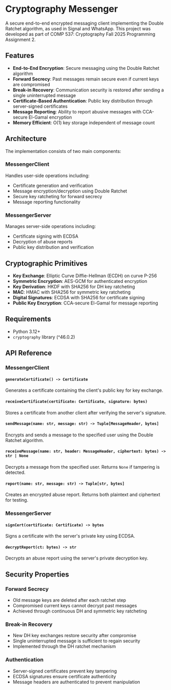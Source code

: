 # Cryptography Messenger

A secure end-to-end encrypted messaging client implementing the Double Ratchet algorithm, as used in Signal and WhatsApp. This project was developed as part of COMP 537: Cryptography Fall 2025 Programming Assignment 2.

## Features

- **End-to-End Encryption**: Secure messaging using the Double Ratchet algorithm
- **Forward Secrecy**: Past messages remain secure even if current keys are compromised
- **Break-in Recovery**: Communication security is restored after sending a single uninterrupted message
- **Certificate-Based Authentication**: Public key distribution through server-signed certificates
- **Message Reporting**: Ability to report abusive messages with CCA-secure El-Gamal encryption
- **Memory Efficient**: O(1) key storage independent of message count

## Architecture

The implementation consists of two main components:

### MessengerClient
Handles user-side operations including:
- Certificate generation and verification
- Message encryption/decryption using Double Ratchet
- Secure key ratcheting for forward secrecy
- Message reporting functionality

### MessengerServer
Manages server-side operations including:
- Certificate signing with ECDSA
- Decryption of abuse reports
- Public key distribution and verification

## Cryptographic Primitives

- **Key Exchange**: Elliptic Curve Diffie-Hellman (ECDH) on curve P-256
- **Symmetric Encryption**: AES-GCM for authenticated encryption
- **Key Derivation**: HKDF with SHA256 for DH key ratcheting
- **MAC**: HMAC with SHA256 for symmetric key ratcheting
- **Digital Signatures**: ECDSA with SHA256 for certificate signing
- **Public Key Encryption**: CCA-secure El-Gamal for message reporting

## Requirements

- Python 3.12+
- `cryptography` library (^46.0.2)


## API Reference

### MessengerClient

#### `generateCertificate() -> Certificate`
Generates a certificate containing the client's public key for key exchange.

#### `receiveCertificate(certificate: Certificate, signature: bytes)`
Stores a certificate from another client after verifying the server's signature.

#### `sendMessage(name: str, message: str) -> Tuple[MessageHeader, bytes]`
Encrypts and sends a message to the specified user using the Double Ratchet algorithm.

#### `receiveMessage(name: str, header: MessageHeader, ciphertext: bytes) -> str | None`
Decrypts a message from the specified user. Returns `None` if tampering is detected.

#### `report(name: str, message: str) -> Tuple[str, bytes]`
Creates an encrypted abuse report. Returns both plaintext and ciphertext for testing.

### MessengerServer

#### `signCert(certificate: Certificate) -> bytes`
Signs a certificate with the server's private key using ECDSA.

#### `decryptReport(ct: bytes) -> str`
Decrypts an abuse report using the server's private decryption key.

## Security Properties

### Forward Secrecy
- Old message keys are deleted after each ratchet step
- Compromised current keys cannot decrypt past messages
- Achieved through continuous DH and symmetric key ratcheting

### Break-in Recovery
- New DH key exchanges restore security after compromise
- Single uninterrupted message is sufficient to regain security
- Implemented through the DH ratchet mechanism

### Authentication
- Server-signed certificates prevent key tampering
- ECDSA signatures ensure certificate authenticity
- Message headers are authenticated to prevent manipulation